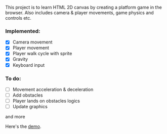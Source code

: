 This project is to learn HTML 2D canvas by creating a platform game in the browser. 
Also includes camera & player movements, game physics and controls etc.

### Implemented:
- [x] Camera movement
- [x] Player movement
- [x] Player walk cycle with sprite
- [x] Gravity
- [x] Keyboard input

### To do:
- [ ] Movement acceleration & deceleration
- [ ] Add obstacles
- [ ] Player lands on obstacles logics
- [ ] Update graphics

and more

Here's the [demo](https://jinnrw.github.io/html-canvas-platform-game/).
